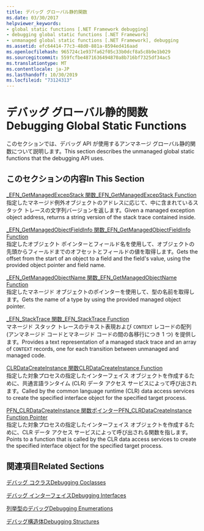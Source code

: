 ```yaml
---
title: デバッグ グローバル静的関数
ms.date: 03/30/2017
helpviewer_keywords:
- global static functions [.NET Framework debugging]
- debugging global static functions [.NET Framework]
- unmanaged global static functions [.NET Framework], debugging
ms.assetid: efc64414-77c3-48d0-881a-8594ed416aad
ms.openlocfilehash: 965724c1e937fa62f05c33b0dcf8a5c8b9e1b029
ms.sourcegitcommit: 559fcfbe4871636494870a8b716bf7325df34ac5
ms.translationtype: MT
ms.contentlocale: ja-JP
ms.lasthandoff: 10/30/2019
ms.locfileid: "73124313"
---
```

# <a name="debugging-global-static-functions"></a><span data-ttu-id="467ee-102">デバッグ グローバル静的関数</span><span class="sxs-lookup"><span data-stu-id="467ee-102">Debugging Global Static Functions</span></span>
<span data-ttu-id="467ee-103">このセクションでは、デバッグ API が使用するアンマネージ グローバル静的関数について説明します。</span><span class="sxs-lookup"><span data-stu-id="467ee-103">This section describes the unmanaged global static functions that the debugging API uses.</span></span>  
  
## <a name="in-this-section"></a><span data-ttu-id="467ee-104">このセクションの内容</span><span class="sxs-lookup"><span data-stu-id="467ee-104">In This Section</span></span>  
 [<span data-ttu-id="467ee-105">_EFN_GetManagedExcepStack 関数</span><span class="sxs-lookup"><span data-stu-id="467ee-105">_EFN_GetManagedExcepStack Function</span></span>](../../../../docs/framework/unmanaged-api/debugging/efn-getmanagedexcepstack-function.md)  
 <span data-ttu-id="467ee-106">指定したマネージド例外オブジェクトのアドレスに応じて、中に含まれているスタック トレースの文字列バージョンを返します。</span><span class="sxs-lookup"><span data-stu-id="467ee-106">Given a managed exception object address, returns a string version of the stack trace contained inside.</span></span>  
  
 [<span data-ttu-id="467ee-107">_EFN_GetManagedObjectFieldInfo 関数</span><span class="sxs-lookup"><span data-stu-id="467ee-107">_EFN_GetManagedObjectFieldInfo Function</span></span>](../../../../docs/framework/unmanaged-api/debugging/efn-getmanagedobjectfieldinfo-function.md)  
 <span data-ttu-id="467ee-108">指定したオブジェクト ポインターとフィールド名を使用して、オブジェクトの先頭からフィールドまでのオフセットとフィールドの値を取得します。</span><span class="sxs-lookup"><span data-stu-id="467ee-108">Gets the offset from the start of an object to a field and the field's value, using the provided object pointer and field name.</span></span>  
  
 [<span data-ttu-id="467ee-109">_EFN_GetManagedObjectName 関数</span><span class="sxs-lookup"><span data-stu-id="467ee-109">_EFN_GetManagedObjectName Function</span></span>](../../../../docs/framework/unmanaged-api/debugging/efn-getmanagedobjectname-function.md)  
 <span data-ttu-id="467ee-110">指定したマネージド オブジェクトのポインターを使用して、型の名前を取得します。</span><span class="sxs-lookup"><span data-stu-id="467ee-110">Gets the name of a type by using the provided managed object pointer.</span></span>  
  
 [<span data-ttu-id="467ee-111">_EFN_StackTrace 関数</span><span class="sxs-lookup"><span data-stu-id="467ee-111">_EFN_StackTrace Function</span></span>](../../../../docs/framework/unmanaged-api/debugging/efn-stacktrace-function.md)  
 <span data-ttu-id="467ee-112">マネージド スタック トレースのテキスト表現および `CONTEXT` レコードの配列 (アンマネージド コードとマネージド コードの間の各移行につき 1 つ) を提供します。</span><span class="sxs-lookup"><span data-stu-id="467ee-112">Provides a text representation of a managed stack trace and an array of `CONTEXT` records, one for each transition between unmanaged and managed code.</span></span>  
  
 [<span data-ttu-id="467ee-113">CLRDataCreateInstance 関数</span><span class="sxs-lookup"><span data-stu-id="467ee-113">CLRDataCreateInstance Function</span></span>](../../../../docs/framework/unmanaged-api/debugging/clrdatacreateinstance-function.md)  
 <span data-ttu-id="467ee-114">指定した対象プロセスの指定したインターフェイス オブジェクトを作成するために、共通言語ランタイム (CLR) データ アクセス サービスによって呼び出されます。</span><span class="sxs-lookup"><span data-stu-id="467ee-114">Called by the common language runtime (CLR) data access services to create the specified interface object for the specified target process.</span></span>  
  
 [<span data-ttu-id="467ee-115">PFN_CLRDataCreateInstance 関数ポインター</span><span class="sxs-lookup"><span data-stu-id="467ee-115">PFN_CLRDataCreateInstance Function Pointer</span></span>](../../../../docs/framework/unmanaged-api/debugging/pfn-clrdatacreateinstance-function-pointer.md)  
 <span data-ttu-id="467ee-116">指定した対象プロセスの指定したインターフェイス オブジェクトを作成するために、CLR データ アクセス サービスによって呼び出される関数を指します。</span><span class="sxs-lookup"><span data-stu-id="467ee-116">Points to a function that is called by the CLR data access services to create the specified interface object for the specified target process.</span></span>  
  
## <a name="related-sections"></a><span data-ttu-id="467ee-117">関連項目</span><span class="sxs-lookup"><span data-stu-id="467ee-117">Related Sections</span></span>  
 [<span data-ttu-id="467ee-118">デバッグ コクラス</span><span class="sxs-lookup"><span data-stu-id="467ee-118">Debugging Coclasses</span></span>](../../../../docs/framework/unmanaged-api/debugging/debugging-coclasses.md)  
  
 [<span data-ttu-id="467ee-119">デバッグ インターフェイス</span><span class="sxs-lookup"><span data-stu-id="467ee-119">Debugging Interfaces</span></span>](../../../../docs/framework/unmanaged-api/debugging/debugging-interfaces.md)  
  
 [<span data-ttu-id="467ee-120">列挙型のデバッグ</span><span class="sxs-lookup"><span data-stu-id="467ee-120">Debugging Enumerations</span></span>](../../../../docs/framework/unmanaged-api/debugging/debugging-enumerations.md)  
  
 [<span data-ttu-id="467ee-121">デバッグ構造体</span><span class="sxs-lookup"><span data-stu-id="467ee-121">Debugging Structures</span></span>](../../../../docs/framework/unmanaged-api/debugging/debugging-structures.md)
